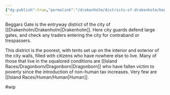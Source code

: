 ```yaml
---
{"dg-publish":true,"permalink":"/drakenholm/districts-of-drakenholm/beggars-gate/"}
---
```


Beggars Gate is the entryway district of the city of [[Drakenholm/Drakenholm\|Drakenholm]]. Here city guards defend large gates, and check any traders entering the city for contraband or trespassers. 

This district is the poorest, with tents set up on the interior and exterior of the city walls, filled with citizens who have nowhere else to live. Many of those that live in the squalored conditions are [[Island Races/Dragonborn/Dragonborn\|Dragonborn]] who have fallen victim to poverty since the introduction of non-human tax increases. Very few are [[Island Races/Human/Human\|Human]].

#wip 